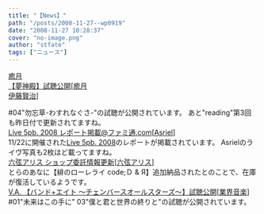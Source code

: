 ```yaml
---
title: "【News】"
path: "/posts/2008-11-27--wp0919"
date: "2008-11-27 10:28:37"
cover: "no-image.png"
author: "stfate"
tags: ["ニュース"]
---
```


<style type="text/css">
<!--
p {white-space: pre-wrap};
-->
</style>

<a class="topics" href="http://www.team-e.co.jp/sp/yumeshinden/" target="_blank">癒月 【夢神殿】試聴公開</a><span class="junre">[<a href="http://aonokioku.sakura.ne.jp/" target="_blank">癒月</a> <a href="http://www.gentleecho.net/" target="_blank">伊藤賢治</a>]</span>
<div class="news">#04"勿忘草-わすれなぐさ-"の試聴が公開されています。
あと"reading"第3回も昨日付で更新されてますね。</div>
<a class="topics" href="http://www.famitsu.com/anime/news/1220020_1558.html" target="_blank">Live 5pb. 2008 レポート掲載@ファミ通.com</a><span class="junre">[<a href="http://www.asriel.jp/m/" target="_blank">Asriel</a>]</span>
<div class="news">11/22に開催された<a href="http://www.5pb.jp/live5pb/" target="_blank">Live 5pb. 2008</a>のレポートが掲載されています。
Asrielのライヴ写真も2枚ほど載ってますね。</div>
<a class="topics" href="http://www.rokugen.net/" target="_blank">六弦アリス ショップ委託情報更新</a><span class="junre">[<a href="http://www.rokugen.net/" target="_blank">六弦アリス</a>]</span>
<div class="news">とらのあなに【緋のローレライ code;Ｄ & Я】追加納品されたとのことで、在庫が復活しているようです。</div>
<a class="topics" href="http://www.chambers.co.jp/new.html" target="_blank">V.A. 【バンド+エイト ～チェンバースオールスターズ～】試聴公開</a><span class="junre">[<a href="" target="_blank">業界音楽</a>]</span>
<div class="news">#01"未来はこの手に" 03"僕と君と世界の終りと"の試聴が公開されています。</div>
